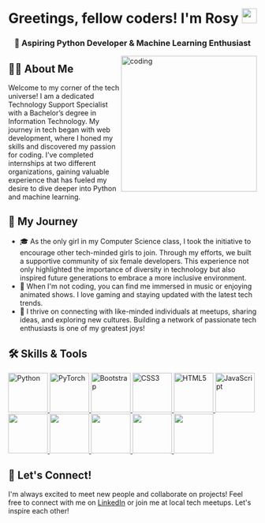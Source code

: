 <h1 align="center">Greetings, fellow coders! I'm Rosy <img src="https://media.giphy.com/media/hvRJCLFzcasrR4ia7z/giphy.gif" width="30" height="30" alt="waving hand"/></h1>
<h3 align="center">🚀 Aspiring Python Developer & Machine Learning Enthusiast</h3>
<img align="right" alt="coding" width="275" height= "275"  src="https://user-images.githubusercontent.com/53329034/123502306-0fcdfc80-d669-11eb-87e4-d24cccfbbd00.gif">

## 👩‍💻 About Me

Welcome to my corner of the tech universe! I am a dedicated Technology Support Specialist with a Bachelor’s degree in Information Technology. My journey in tech began with web development, where I honed my skills and discovered my passion for coding. I’ve completed internships at two different organizations, gaining valuable experience that has fueled my desire to dive deeper into Python and machine learning.

## 🌟 My Journey

- 🎓 As the only girl in my Computer Science class, I took the initiative to encourage other tech-minded girls to join. Through my efforts, we built a supportive community of six female developers. This experience not only highlighted the importance of diversity in technology but also inspired future generations to embrace a more inclusive environment.
- 🎵 When I'm not coding, you can find me immersed in music or enjoying animated shows. I love gaming and staying updated with the latest tech trends.
- 🤝 I thrive on connecting with like-minded individuals at meetups, sharing ideas, and exploring new cultures. Building a network of passionate tech enthusiasts is one of my greatest joys!

## 🛠️ Skills & Tools

<p align="left">
  <a href="https://www.python.org" target="_blank" rel="noreferrer">
    <img src="https://img.shields.io/badge/Python-3776AB?style=for-the-badge&logo=python&logoColor=white" alt="Python" width="80"/>
  </a>
  <a href="https://pytorch.org/" target="_blank" rel="noreferrer">
    <img src="https://img.shields.io/badge/PyTorch-EE4C2C?style=for-the-badge&logo=pytorch&logoColor=white" alt="PyTorch" width="80"/>
  </a>
  <a href="https://getbootstrap.com" target="_blank" rel="noreferrer">
    <img src="https://img.shields.io/badge/Bootstrap-563D7C?style=for-the-badge&logo=bootstrap&logoColor=white" alt="Bootstrap" width="80"/>
  </a>
  <a href="https://www.w3schools.com/css/" target="_blank" rel="noreferrer">
    <img src="https://img.shields.io/badge/CSS3-1572B6?style=for-the-badge&logo=css3&logoColor=white" alt="CSS3" width="80"/>
  </a>
  <a href="https://www.w3.org/html/" target="_blank" rel="noreferrer">
    <img src="https://img.shields.io/badge/HTML5-E34F26?style=for-the-badge&logo=html5&logoColor=white" alt="HTML5" width="80"/>
  </a>
  <a href="https://developer.mozilla.org/en-US/docs/Web/JavaScript" target="_blank" rel="noreferrer">
    <img src="https://img.shields.io/badge/JavaScript-F7DF1E?style=for-the-badge&logo=javascript&logoColor=black" alt="JavaScript" width="80"/>
  </a>
  <a href="https://www.linux.org/" target="_blank" rel=noreferrer>
    <img src=https://img.shields.io/badge/Linux-FCC624?style=for-the-badge&logo=linux&logoColor=black width=80/>
  </a>
  <a href=https://www.mysql.com/ target=_blank rel=noreferrer>
    <img src=https://img.shields.io/badge/MySQL-4479A1?style=for-the-badge&logo=mysql&logoColor=white width=80/>
  </a>
  <a href=https://firebase.google.com/ target=_blank rel=noreferrer>
    <img src=https://img.shields.io/badge/Firebase-FFCA28?style=for-the-badge&logo=firebase&logoColor=black width=80/>
  </a>
  <a href=https://git-scm.com/ target=_blank rel=noreferrer>
    <img src=https://img.shields.io/badge/Git-F05032?style=for-the-badge&logo=git&logoColor=white width=80/>
  </a>
  <a href=https://www.figma.com/ target=_blank rel=noreferrer>
    <img src=https://img.shields.io/badge/Figma-F24E1E?style=for-the-badge&logo=figma&logoColor=white width=80/>
  </a>
</p>

## 🤝 Let's Connect!
I'm always excited to meet new people and collaborate on projects! Feel free to connect with me on [LinkedIn](https://au.linkedin.com/in/rosydhakal) or join me at local tech meetups. Let's inspire each other!
